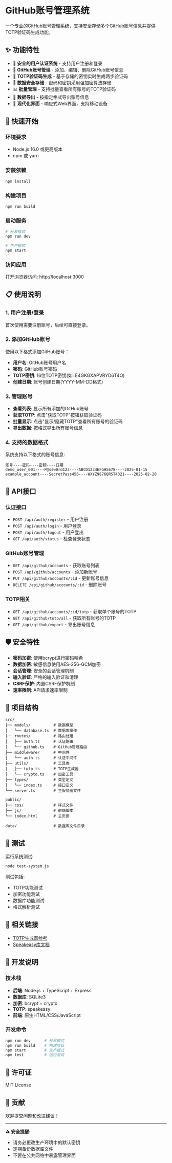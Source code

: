 # GitHub账号管理系统

一个专业的GitHub账号管理系统，支持安全存储多个GitHub账号信息并提供TOTP验证码生成功能。

## ✨ 功能特性

- 🔐 **安全的用户认证系统** - 支持用户注册和登录
- 📝 **GitHub账号管理** - 添加、编辑、删除GitHub账号信息
- 🔑 **TOTP验证码生成** - 基于存储的密钥实时生成两步验证码
- 💾 **数据安全存储** - 密码和密钥采用强加密算法存储
- 📊 **批量管理** - 支持批量查看所有账号的TOTP验证码
- 📁 **数据导出** - 按指定格式导出账号信息
- 🎨 **现代化界面** - 响应式Web界面，支持移动设备

## 🚀 快速开始

### 环境要求

- Node.js 16.0 或更高版本
- npm 或 yarn

### 安装依赖

```bash
npm install
```

### 构建项目

```bash
npm run build
```

### 启动服务

```bash
# 开发模式
npm run dev

# 生产模式
npm start
```

### 访问应用

打开浏览器访问: http://localhost:3000

## 📋 使用说明

### 1. 用户注册/登录

首次使用需要注册账号，后续可直接登录。

### 2. 添加GitHub账号

使用以下格式添加GitHub账号：
- **用户名**: GitHub账号用户名
- **密码**: GitHub账号密码
- **TOTP密钥**: 16位TOTP密钥(如: E4GKGXAPVRYD6T4O)
- **创建日期**: 账号创建日期(YYYY-MM-DD格式)

### 3. 管理账号

- **查看列表**: 显示所有添加的GitHub账号
- **获取TOTP**: 点击"获取TOTP"按钮获取验证码
- **批量显示**: 点击"显示/隐藏TOTP"查看所有账号的验证码
- **导出数据**: 按格式导出所有账号信息

### 4. 支持的数据格式

系统支持以下格式的账号信息:
```
账号----密码----密钥----日期
demo_user_001----P@ssw0rd123----ABCD1234EFGH5678----2025-01-15
example_account----SecretPass456----WXYZ9876QRST4321----2025-02-20
```

## 🔧 API接口

### 认证接口

- `POST /api/auth/register` - 用户注册
- `POST /api/auth/login` - 用户登录
- `POST /api/auth/logout` - 用户登出
- `GET /api/auth/status` - 检查登录状态

### GitHub账号管理

- `GET /api/github/accounts` - 获取账号列表
- `POST /api/github/accounts` - 添加新账号
- `PUT /api/github/accounts/:id` - 更新账号信息
- `DELETE /api/github/accounts/:id` - 删除账号

### TOTP相关

- `GET /api/github/accounts/:id/totp` - 获取单个账号的TOTP
- `GET /api/github/totp/all` - 获取所有账号的TOTP
- `GET /api/github/export` - 导出账号信息

## 🛡️ 安全特性

- **密码加密**: 使用bcrypt进行密码哈希
- **数据加密**: 敏感信息使用AES-256-GCM加密
- **会话管理**: 安全的会话管理机制
- **输入验证**: 严格的输入验证和清理
- **CSRF保护**: 内置CSRF保护机制
- **速率限制**: API请求速率限制

## 📁 项目结构

```
src/
├── models/          # 数据模型
│   └── database.ts  # 数据库操作
├── routes/          # 路由处理
│   ├── auth.ts      # 认证路由
│   └── github.ts    # GitHub管理路由
├── middleware/      # 中间件
│   └── auth.ts      # 认证中间件
├── utils/           # 工具类
│   ├── totp.ts      # TOTP生成器
│   └── crypto.ts    # 加密工具
├── types/           # 类型定义
│   └── index.ts     # 接口定义
└── server.ts        # 主服务器文件

public/
├── css/             # 样式文件
├── js/              # 前端脚本
└── index.html       # 主页面

data/                # 数据库文件目录
```

## 🧪 测试

运行系统测试:

```bash
node test-system.js
```

测试包括:
- TOTP功能测试
- 加密功能测试
- 数据库功能测试
- 格式解析测试

## 🔗 相关链接

- [TOTP生成器参考](https://github.com/jaden/totp-generator)
- [Speakeasy库文档](https://github.com/speakeasyjs/speakeasy)

## 📝 开发说明

### 技术栈

- **后端**: Node.js + TypeScript + Express
- **数据库**: SQLite3
- **加密**: bcrypt + crypto
- **TOTP**: speakeasy
- **前端**: 原生HTML/CSS/JavaScript

### 开发命令

```bash
npm run dev      # 开发模式
npm run build    # 构建项目
npm start        # 生产模式
npm test         # 运行测试
```

## 📄 许可证

MIT License

## 🤝 贡献

欢迎提交问题和改进建议！

---

**⚠️ 安全提醒**: 
- 请务必更改生产环境中的默认密钥
- 定期备份数据库文件
- 不要在公共网络中暴露管理界面